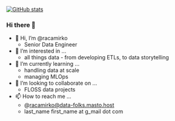 [![GitHub stats](https://github-readme-stats.vercel.app/api?username=racamirko&show_icons=true&count_private=true)](https://github.com/anuraghazra/github-readme-stats)

### Hi there 👋

- 👋 Hi, I’m @racamirko
  - Senior Data Engineer
- 👀 I’m interested in ...
  - all things data - from developing ETLs, to data storytelling
- 🌱 I’m currently learning ...
  - handling data at scale
  - managing MLOps
- 💞️ I’m looking to collaborate on ...
  - FLOSS data projects
- 📫 How to reach me ...
  - @racamirko@data-folks.masto.host
  - last_name first_name at g_mail dot com
  
<!---
mirac-cisco/mirac-cisco is a ✨ special ✨ repository because its `README.md` (this file) appears on your GitHub profile.
You can click the Preview link to take a look at your changes.
--->

